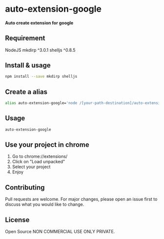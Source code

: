 # auto-extension-google
####  Auto create extension for google

## Requirement 
NodeJS
mkdirp ^3.0.1
shelljs  ^0.8.5
## Install & usage
```bash
npm install --save mkdirp shelljs
```
## Create a alias
```bash
alias auto-extension-google='node /[your-path-destination]/auto-extension-google/create-extension.js'
```
## Usage
```bash
auto-extension-google
```
## Use your project in chrome 
1. Go to chrome://extensions/
2. Click on "Load unpacked"
3. Select your project
4. Enjoy

## Contributing
Pull requests are welcome. For major changes, please open an issue first to discuss what you would like to change.


## License
Open Source NON COMMERCIAL USE ONLY PRIVATE. 
